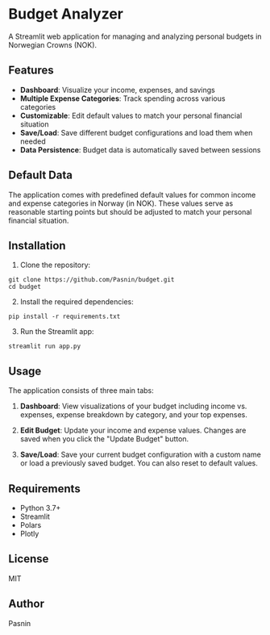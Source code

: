# Budget Analyzer

A Streamlit web application for managing and analyzing personal budgets in Norwegian Crowns (NOK).

## Features

- **Dashboard**: Visualize your income, expenses, and savings
- **Multiple Expense Categories**: Track spending across various categories
- **Customizable**: Edit default values to match your personal financial situation
- **Save/Load**: Save different budget configurations and load them when needed
- **Data Persistence**: Budget data is automatically saved between sessions

## Default Data

The application comes with predefined default values for common income and expense categories in Norway (in NOK). These values serve as reasonable starting points but should be adjusted to match your personal financial situation.

## Installation

1. Clone the repository:
```
git clone https://github.com/Pasnin/budget.git
cd budget
```

2. Install the required dependencies:
```
pip install -r requirements.txt
```

3. Run the Streamlit app:
```
streamlit run app.py
```

## Usage

The application consists of three main tabs:

1. **Dashboard**: View visualizations of your budget including income vs. expenses, expense breakdown by category, and your top expenses.

2. **Edit Budget**: Update your income and expense values. Changes are saved when you click the "Update Budget" button.

3. **Save/Load**: Save your current budget configuration with a custom name or load a previously saved budget. You can also reset to default values.

## Requirements

- Python 3.7+
- Streamlit
- Polars
- Plotly

## License

MIT

## Author

Pasnin 